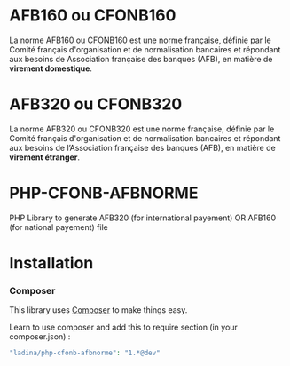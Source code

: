 # AFB160 ou CFONB160
La norme AFB160 ou CFONB160 est une norme française, définie par le Comité français d'organisation et de normalisation bancaires et répondant aux besoins de Association française des banques (AFB), en matière de **virement domestique**.

# AFB320 ou CFONB320
La norme AFB320 ou CFONB320 est une norme française, définie par le Comité français d'organisation et de normalisation bancaires et répondant aux besoins de l’Association française des banques (AFB), en matière de **virement étranger**.

# PHP-CFONB-AFBNORME

PHP Library to generate AFB320 (for international payement) OR AFB160 (for national payement) file

# Installation

### Composer

This library uses [Composer](https://getcomposer.org/) to make things easy.

Learn to use composer and add this to require section (in your composer.json) :

```php
"ladina/php-cfonb-afbnorme": "1.*@dev"
```